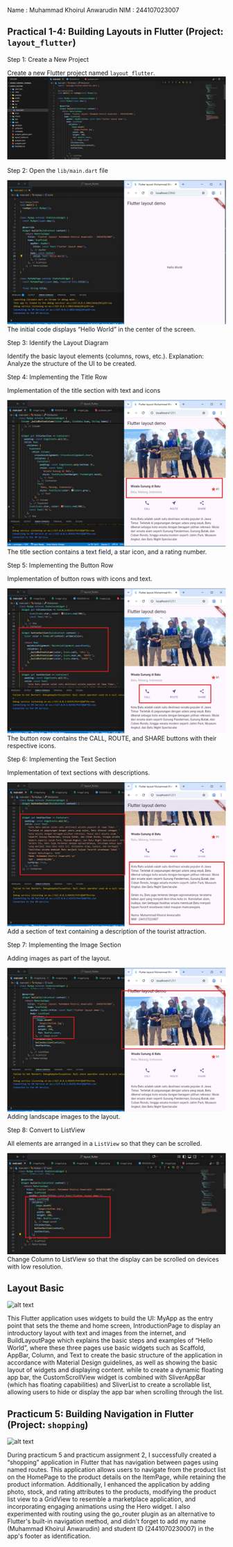 
Name : Muhammad Khoirul Anwarudin
NIM  : 244107023007

## Practical 1-4: Building Layouts in Flutter (Project: `layout_flutter`)

Step 1: Create a New Project

Create a new Flutter project named `layout_flutter`.
![alt text](img/image1.png)

Step 2: Open the `lib/main.dart` file

![alt text](img/image2.jpg)
The initial code displays “Hello World” in the center of the screen.

Step 3: Identify the Layout Diagram

Identify the basic layout elements (columns, rows, etc.).
Explanation: Analyze the structure of the UI to be created.

Step 4: Implementing the Title Row

Implementation of the title section with text and icons

![alt text](img/image3.png)
The title section contains a text field, a star icon, and a rating number.

Step 5: Implementing the Button Row

Implementation of button rows with icons and text.

![alt text](img/image4.png)
The button row contains the CALL, ROUTE, and SHARE buttons with their respective icons.

Step 6: Implementing the Text Section

Implementation of text sections with descriptions.

![alt text](img/image5.png)
Add a section of text containing a description of the tourist attraction.


Step 7: Implementing the Image Section

Adding images as part of the layout.

![alt text](img/image6.png)
Adding landscape images to the layout.

Step 8: Convert to ListView

All elements are arranged in a `ListView` so that they can be scrolled.

![alt text](img/image7.png)
Change Column to ListView so that the display can be scrolled on devices with low resolution.

## Layout Basic

![alt text](img/20251007-1341-28.5396636.gif)

This Flutter application uses widgets to build the UI: MyApp as the entry point that sets the theme and home screen, IntroductionPage to display an introductory layout with text and images from the internet, and BuildLayoutPage which explains the basic steps and examples of “Hello World”, where these three pages use basic widgets such as Scaffold, AppBar, Column, and Text to create the basic structure of the application in accordance with Material Design guidelines, as well as showing the basic layout of widgets and displaying content. while to create a dynamic floating app bar, the CustomScrollView widget is combined with SliverAppBar (which has floating capabilities) and SliverList to create a scrollable list, allowing users to hide or display the app bar when scrolling through the list.


## Practicum 5: Building Navigation in Flutter (Project: `shopping`)

![alt text](img/20251006-2040-56.3463765.gif)

During practicum 5 and practicum assignment 2, I successfully created a “shopping” application in Flutter that has navigation between pages using named routes. This application allows users to navigate from the product list on the HomePage to the product details on the ItemPage, while retaining the product information. Additionally, I enhanced the application by adding photo, stock, and rating attributes to the products, modifying the product list view to a GridView to resemble a marketplace application, and incorporating engaging animations using the Hero widget. I also experimented with routing using the go_router plugin as an alternative to Flutter's built-in navigation method, and didn't forget to add my name (Muhammad Khoirul Anwarudin) and student ID (2441070230007) in the app's footer as identification.

